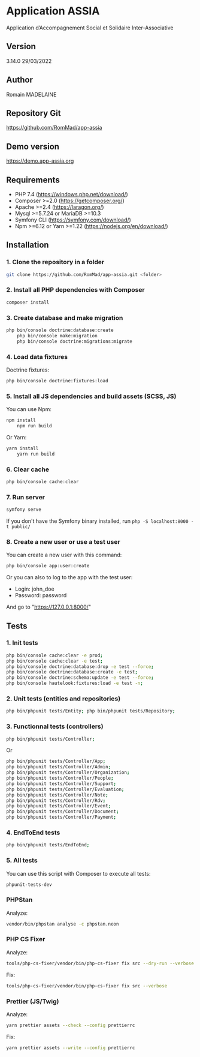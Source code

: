 # Application ASSIA

Application d’Accompagnement Social et Solidaire Inter-Associative

## Version

3.14.0 29/03/2022

## Author

Romain MADELAINE

## Repository Git

<https://github.com/RomMad/app-assia>

## Demo version

<https://demo.app-assia.org>

## Requirements

- PHP 7.4 (<https://windows.php.net/download/>)
- Composer >=2.0 (<https://getcomposer.org/>)
- Apache >=2.4 (<https://laragon.org/>)
- Mysql >=5.7.24 or MariaDB >=10.3
- Symfony CLI (<https://symfony.com/download/>)
- Npm >=6.12 or Yarn >=1.22 (<https://nodejs.org/en/download/>)

## Installation

### 1. Clone the repository in a folder

```bash
git clone https://github.com/RomMad/app-assia.git <folder>
```

### 2. Install all PHP dependencies with Composer

```bash
composer install
```

### 3. Create database and make migration

```bash
php bin/console doctrine:database:create
    php bin/console make:migration
    php bin/console doctrine:migrations:migrate
```

### 4. Load data fixtures

Doctrine fixtures:

```bash
php bin/console doctrine:fixtures:load
```

### 5. Install all JS dependencies and build assets (SCSS, JS)

You can use Npm:

```bash
npm install
    npm run build
```

Or Yarn:

```bash
yarn install
    yarn run build
```

### 6. Clear cache

```bash
php bin/console cache:clear
```

### 7. Run server

```bash
symfony serve
```

If you don't have the Symfony binary installed, run `php -S localhost:8000 -t public/`

### 8. Create a new user or use a test user

You can create a new user with this command:

```bash
php bin/console app:user:create
```

Or you can also to log to the app with the test user:

- Login: john_doe
- Password: password

And go to "https://127.0.0.1:8000/"

## Tests

### 1. Init tests

```bash
php bin/console cache:clear -e prod; 
php bin/console cache:clear -e test; 
php bin/console doctrine:database:drop -e test --force;
php bin/console doctrine:database:create -e test;
php bin/console doctrine:schema:update -e test --force;
php bin/console hautelook:fixtures:load -e test -n;
```

### 2. Unit tests (entities and repositories)

```bash
php bin/phpunit tests/Entity; php bin/phpunit tests/Repository;
```

### 3. Functionnal tests (controllers)

```bash
php bin/phpunit tests/Controller;
```

Or

```bash
php bin/phpunit tests/Controller/App; 
php bin/phpunit tests/Controller/Admin; 
php bin/phpunit tests/Controller/Organization; 
php bin/phpunit tests/Controller/People; 
php bin/phpunit tests/Controller/Support; 
php bin/phpunit tests/Controller/Evaluation; 
php bin/phpunit tests/Controller/Note; 
php bin/phpunit tests/Controller/Rdv; 
php bin/phpunit tests/Controller/Event; 
php bin/phpunit tests/Controller/Document; 
php bin/phpunit tests/Controller/Payment; 
```

### 4. EndToEnd tests

```bash
php bin/phpunit tests/EndToEnd;
```

### 5. All tests

You can use this script with Composer to execute all tests:

```bash
phpunit-tests-dev
```

### PHPStan

Analyze:

```bash
vendor/bin/phpstan analyse -c phpstan.neon
```

### PHP CS Fixer

Analyze:

```bash
tools/php-cs-fixer/vendor/bin/php-cs-fixer fix src --dry-run --verbose
```

Fix:

```bash
tools/php-cs-fixer/vendor/bin/php-cs-fixer fix src --verbose
```

### Prettier (JS/Twig)

Analyze:

```bash
yarn prettier assets --check --config prettierrc
```

Fix:

```bash
yarn prettier assets --write --config prettierrc
```
